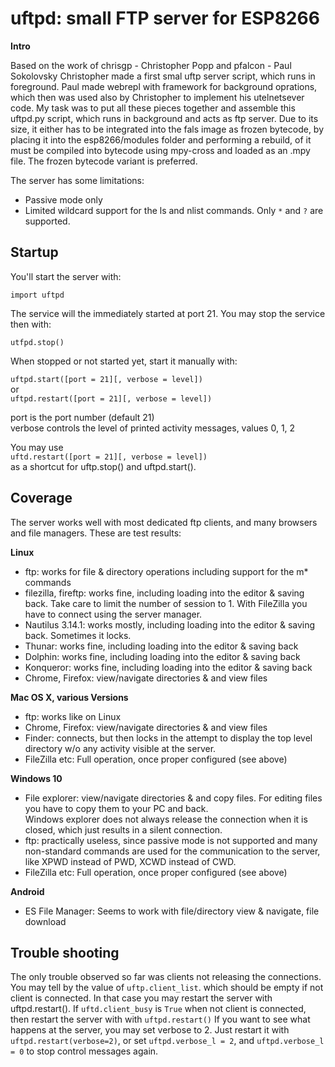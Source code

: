 # uftpd: small FTP server for ESP8266

**Intro**

Based on the work of chrisgp - Christopher Popp and pfalcon - Paul Sokolovsky
Christopher made a first smal uftp server script, which runs in foreground.
Paul made webrepl with  framework for background oprations, which then was used
also by Christopher to implement his utelnetsever code.
My task was to put all these pieces together and assemble this uftpd.py script,
which runs in background and acts as ftp server.
Due to its size, it either has to be integrated into the fals image as frozen
bytecode, by placing it into the esp8266/modules folder and performing a rebuild,
of it must be compiled into bytecode using mpy-cross and loaded as an .mpy file.
The frozen bytecode variant is preferred.

The server has some limitations:
- Passive mode only
- Limited wildcard support for the ls and nlist commands. Only `*` and `?` are
supported.

## Startup

You'll start the server with:  

`import uftpd`  

The service will the immediately started at port 21. You may stop the service then with:  

`utfpd.stop()`  

When stopped or not started yet, start it manually with:

`uftpd.start([port = 21][, verbose = level])`   
or   
`uftpd.restart([port = 21][, verbose = level])`  

port is the port number (default 21)  
verbose controls the level of printed activity messages, values 0, 1, 2

You may use  
`uftd.restart([port = 21][, verbose = level])`  
as a shortcut for uftp.stop() and uftpd.start().

## Coverage
The server works well with most dedicated ftp clients, and many browsers and file
managers. These are test results:

**Linux**

- ftp: works for file & directory operations including support for the m* commands
- filezilla, fireftp: works fine, including loading into the editor & saving back.
Take care to limit the number of session to 1. With FileZilla you have to connect
using the server manager.
- Nautilus 3.14.1: works mostly, including loading into the editor & saving back. Sometimes
it locks.
- Thunar: works fine, including loading into the editor & saving back
- Dolphin: works fine, including loading into the editor & saving back
- Konqueror: works fine, including loading into the editor & saving back
- Chrome, Firefox: view/navigate directories & and view files

**Mac OS X, various Versions**

- ftp: works like on Linux
- Chrome, Firefox: view/navigate directories & and view files
- Finder: connects, but then locks in the attempt to display the
top level directory w/o any activity visible at the server.
- FileZilla etc: Full operation, once proper configured (see above)

**Windows 10**

- File explorer: view/navigate directories & and copy files. For editing files you have to copy them to your PC and back.  
Windows explorer does not always release the connection when it is closed, which
just results in a silent connection.
- ftp: practically useless, since passive mode is not supported and many
non-standard commands are used for the communication to the server,
like XPWD instead of PWD, XCWD instead of CWD.
- FileZilla etc: Full operation, once proper configured (see above)

**Android**

- ES File Manager: Seems to work with file/directory view & navigate, file download

## Trouble shooting
The only trouble observed so far was clients not releasing the connections.
You may tell by the value of `uftp.client_list`.
which should be empty if not client is connected. In that case you may restart
the server with uftpd.restart(). If `uftd.client_busy` is `True` when not client
is connected, then restart the server with with `uftpd.restart()`
If you want to see what happens at the server, you may set verbose to 2.
Just restart it with `uftpd.restart(verbose=2)`, or set `uftpd.verbose_l = 2`,
and `uftpd.verbose_l = 0` to stop control messages again.
